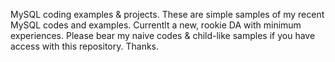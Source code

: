 MySQL coding examples &amp; projects.
These are simple samples of my recent MySQL codes and examples. Currentlt a new, rookie DA with minimum experiences. 
Please bear my naive codes & child-like samples if you have access with this repository.
Thanks.
